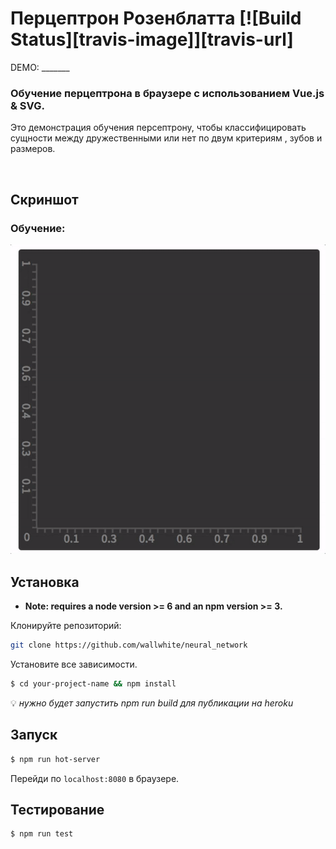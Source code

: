 
# Перцептрон Розенблаттa  [![Build Status][travis-image]][travis-url]

DEMO: _______
### Обучение перцептрона в браузере с использованием Vue.js & SVG.

Это демонстрация обучения персептрону, чтобы классифицировать сущности между дружественными или нет по двум критериям , зубов и размеров.

<br/>

## Скриншот

### Обучение:
![Training](/media/perceptron.gif)

## Установка

* **Note: requires a node version >= 6 and an npm version >= 3.**

Клонируйте репозиторий:

```bash
git clone https://github.com/wallwhite/neural_network
```

Установите все зависимости.

```bash
$ cd your-project-name && npm install
```

:bulb: *нужно будет запустить npm run build для публикации на heroku*

## Запуск

```bash
$ npm run hot-server
```
Перейди по  `localhost:8080` в браузере.

## Тестирование
```bash
$ npm run test
```
